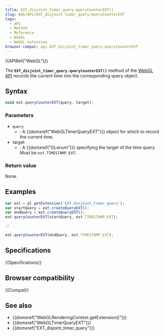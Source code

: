 ```yaml
---
title: EXT_disjoint_timer_query.queryCounterEXT()
slug: Web/API/EXT_disjoint_timer_query/queryCounterEXT
tags:
  - API
  - Method
  - Reference
  - WebGL
  - WebGL extension
browser-compat: api.EXT_disjoint_timer_query.queryCounterEXT
---
```

{{APIRef("WebGL")}}

The **`EXT_disjoint_timer_query.queryCounterEXT()`** method of
the [WebGL API](/en-US/docs/Web/API/WebGL_API) records the current time into
the corresponding query object.

## Syntax

```js
void ext.queryCounterEXT(query, target);
```

### Parameters

- `query`
  - : A {{domxref("WebGLTimerQueryEXT")}} object for which to record the current time.
- target
  - : A {{domxref("GLenum")}} specifying the target of the time query. Must be
    `ext.TIMESTAMP_EXT`.

### Return value

None.

## Examples

```js
var ext = gl.getExtension('EXT_disjoint_timer_query');
var startQuery = ext.createQueryEXT();
var endQuery = ext.createQueryEXT();
ext.queryCounterEXT(startQuery, ext.TIMESTAMP_EXT);

// ...

ext.queryCounterEXT(endQuery, ext.TIMESTAMP_EXT);
```

## Specifications

{{Specifications}}

## Browser compatibility

{{Compat}}

## See also

- {{domxref("WebGLRenderingContext.getExtension()")}}
- {{domxref("WebGLTimerQueryEXT")}}
- {{domxref("EXT_disjoint_timer_query")}}
